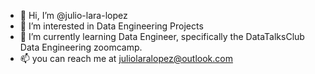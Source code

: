 - 👋 Hi, I’m @julio-lara-lopez
- 👀 I’m interested in Data Engineering Projects
- 🌱 I’m currently learning Data Engineer, specifically the DataTalksClub Data Engineering zoomcamp.
- 📫 you can reach me at juliolaralopez@outlook.com

